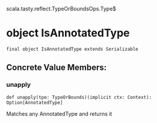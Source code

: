 scala.tasty.reflect.TypeOrBoundsOps.Type$
# object IsAnnotatedType

<pre><code class="language-scala" >final object IsAnnotatedType extends Serializable</pre></code>
## Concrete Value Members:
### unapply
<pre><code class="language-scala" >def unapply(tpe: TypeOrBounds)(implicit ctx: Context): Option[AnnotatedType]</pre></code>
Matches any AnnotatedType and returns it


